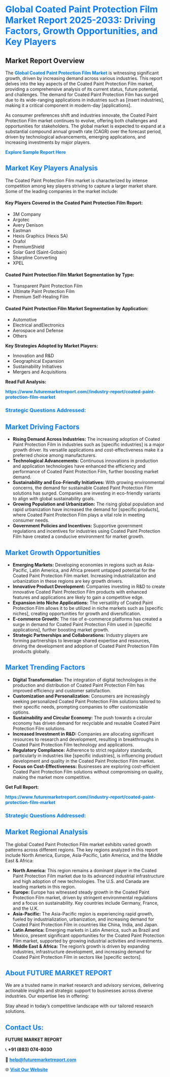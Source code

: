 <h1 style="color: #007BFF;">Global Coated Paint Protection Film Market Report 2025-2033: Driving Factors, Growth Opportunities, and Key Players</h1>

<section id="overview">
<h2>Market Report Overview</h2>
<p>The <a href="https://www.futuremarketreport.com//industry-report/coated-paint-protection-film-market" style="color: #007BFF; text-decoration: none;"><strong>Global Coated Paint Protection Film Market</strong></a> is witnessing significant growth, driven by increasing demand across various industries. This report delves into the key aspects of the Coated Paint Protection Film market, providing a comprehensive analysis of its current status, future potential, and challenges. The demand for Coated Paint Protection Film has surged due to its wide-ranging applications in industries such as [insert industries], making it a critical component in modern-day [applications].</p>
<p>As consumer preferences shift and industries innovate, the Coated Paint Protection Film market continues to evolve, offering both challenges and opportunities for stakeholders. The global market is expected to expand at a substantial compound annual growth rate (CAGR) over the forecast period, driven by technological advancements, emerging applications, and increasing investments by major players.</p>
</section>

<section id="overview">
<p><a href="https://www.futuremarketreport.com//request-sample/reportId=46002" style="color: #007BFF; text-decoration: none;"><strong>Explore Sample Report Here</strong></a></p>
</section>

<section id="key-players">
<h2 style="color: #007BFF;">Market Key Players Analysis</h2>
<p>The Coated Paint Protection Film market is characterized by intense competition among key players striving to capture a larger market share. Some of the leading companies in the market include:</p>
<h4>Key Players Covered in the Coated Paint Protection Film Report:</h4>
<ul><li>3M Company</li><li>Argotec</li><li>Avery Denison</li><li>Eastman</li><li>Hexis Graphics (Hexis SA)</li><li>Orafol</li><li>PremiumShield</li><li>Solar Gard (Saint-Gobain)</li><li>Sharpline Converting</li><li>XPEL</li></ul>
<h4>Coated Paint Protection Film Market Segmentation by Type:</h4>
<ul><li>Transparent Paint Protection Film</li><li>Ultimate Paint Protection Film</li><li>Premium Self-Healing Film</li></ul>

<h4>Coated Paint Protection Film Market Segmentation by Application:</h4>
<ul><li>Automotive</li><li>Electrical andElectronics</li><li>Aerospace and Defense</li><li>Others</li></ul>
<p><strong>Key Strategies Adopted by Market Players:</strong></p>
<ul>
<li>Innovation and R&D</li>
<li>Geographical Expansion</li>
<li>Sustainability Initiatives</li>
<li>Mergers and Acquisitions</li>
</ul>
</section>

<section>
<p><strong>Read Full Analysis: </strong></p><a href="https://www.futuremarketreport.com//industry-report/coated-paint-protection-film-market" style="color: #007BFF; text-decoration: none;"><strong>https://www.futuremarketreport.com//industry-report/coated-paint-protection-film-market</strong></a>
<h3 style="color: #007BFF;">Strategic Questions Addressed:</h3>
</section>

<section id="driving-factors">
<h2 style="color: #007BFF;">Market Driving Factors</h2>
<ul>
<li><strong>Rising Demand Across Industries:</strong> The increasing adoption of Coated Paint Protection Film in industries such as [specific industries] is a major growth driver. Its versatile applications and cost-effectiveness make it a preferred choice among manufacturers.</li>
<li><strong>Technological Advancements:</strong> Continuous innovations in production and application technologies have enhanced the efficiency and performance of Coated Paint Protection Film, further boosting market demand.</li>
<li><strong>Sustainability and Eco-Friendly Initiatives:</strong> With growing environmental concerns, the demand for sustainable Coated Paint Protection Film solutions has surged. Companies are investing in eco-friendly variants to align with global sustainability goals.</li>
<li><strong>Growing Population and Urbanization:</strong> The rising global population and rapid urbanization have increased the demand for [specific products], where Coated Paint Protection Film plays a vital role in meeting consumer needs.</li>
<li><strong>Government Policies and Incentives:</strong> Supportive government regulations and incentives for industries using Coated Paint Protection Film have created a conducive environment for market growth.</li>
</ul>
</section>

<section id="growth-opportunities">
<h2 style="color: #007BFF;">Market Growth Opportunities</h2>
<ul>
<li><strong>Emerging Markets:</strong> Developing economies in regions such as Asia-Pacific, Latin America, and Africa present untapped potential for the Coated Paint Protection Film market. Increasing industrialization and urbanization in these regions are key growth drivers.</li>
<li><strong>Innovative Product Development:</strong> Companies investing in R&D to create innovative Coated Paint Protection Film products with enhanced features and applications are likely to gain a competitive edge.</li>
<li><strong>Expansion into Niche Applications:</strong> The versatility of Coated Paint Protection Film allows it to be utilized in niche markets such as [specific niches], creating opportunities for growth and diversification.</li>
<li><strong>E-commerce Growth:</strong> The rise of e-commerce platforms has created a surge in demand for Coated Paint Protection Film used in [specific applications], further boosting market growth.</li>
<li><strong>Strategic Partnerships and Collaborations:</strong> Industry players are forming partnerships to leverage shared expertise and resources, driving the development and adoption of Coated Paint Protection Film products globally.</li>
</ul>
</section>

<section id="trending-factors">
<h2 style="color: #007BFF;">Market Trending Factors</h2>
<ul>
<li><strong>Digital Transformation:</strong> The integration of digital technologies in the production and distribution of Coated Paint Protection Film has improved efficiency and customer satisfaction.</li>
<li><strong>Customization and Personalization:</strong> Consumers are increasingly seeking personalized Coated Paint Protection Film solutions tailored to their specific needs, prompting companies to offer customizable options.</li>
<li><strong>Sustainability and Circular Economy:</strong> The push towards a circular economy has driven demand for recyclable and reusable Coated Paint Protection Film solutions.</li>
<li><strong>Increased Investment in R&D:</strong> Companies are allocating significant resources to research and development, resulting in breakthroughs in Coated Paint Protection Film technology and applications.</li>
<li><strong>Regulatory Compliance:</strong> Adherence to strict regulatory standards, particularly in industries like [specific industries], is influencing product development and quality in the Coated Paint Protection Film market.</li>
<li><strong>Focus on Cost-Effectiveness:</strong> Businesses are exploring cost-efficient Coated Paint Protection Film solutions without compromising on quality, making the market more competitive.</li>
</ul>
</section>

<section>
<p><strong>Get Full Report: </strong></p><a href="https://www.futuremarketreport.com//industry-report/coated-paint-protection-film-market" style="color: #007BFF; text-decoration: none;"><strong>https://www.futuremarketreport.com//industry-report/coated-paint-protection-film-market</strong></a>
<h3 style="color: #007BFF;">Strategic Questions Addressed:</h3>
</section>


<section id="regional-analysis">
<h2 style="color: #007BFF;">Market Regional Analysis</h2>
<p>The global Coated Paint Protection Film market exhibits varied growth patterns across different regions. The key regions analyzed in this report include North America, Europe, Asia-Pacific, Latin America, and the Middle East & Africa:</p>
<ul>
<li><strong>North America:</strong> This region remains a dominant player in the Coated Paint Protection Film market due to its advanced industrial infrastructure and high adoption of new technologies. The U.S. and Canada are leading markets in this region.</li>
<li><strong>Europe:</strong> Europe has witnessed steady growth in the Coated Paint Protection Film market, driven by stringent environmental regulations and a focus on sustainability. Key countries include Germany, France, and the U.K.</li>
<li><strong>Asia-Pacific:</strong> The Asia-Pacific region is experiencing rapid growth, fueled by industrialization, urbanization, and increasing demand for Coated Paint Protection Film in countries like China, India, and Japan.</li>
<li><strong>Latin America:</strong> Emerging markets in Latin America, such as Brazil and Mexico, present significant opportunities for the Coated Paint Protection Film market, supported by growing industrial activities and investments.</li>
<li><strong>Middle East & Africa:</strong> The region’s growth is driven by expanding industries, infrastructure development, and increasing demand for Coated Paint Protection Film in sectors like [specific sectors].</li>
</ul>
</section>

<footer>
<h2 style="color: #007BFF;">About FUTURE MARKET REPORT</h2>
<p>We are a trusted name in market research and advisory services, delivering actionable insights and strategic support to businesses across diverse industries. Our expertise lies in offering:</p>

<p>Stay ahead in today’s competitive landscape with our tailored research solutions.</p>

<h2 style="color: #007BFF;">Contact Us:</h2>
<p><strong>FUTURE MARKET REPORT</strong></p>
<p>📞 <strong>+91 (883) 074-8030</strong></p>
<p>📧 <strong><a href="mailto:help@futuremarketreport.com" style="color: #007BFF;">help@futuremarketreport.com</a></strong></p>
<p>🌐 <strong><a href="https://www.futuremarketreport.com/" style="color: #007BFF;">Visit Our Website</a></strong></p>
</footer>